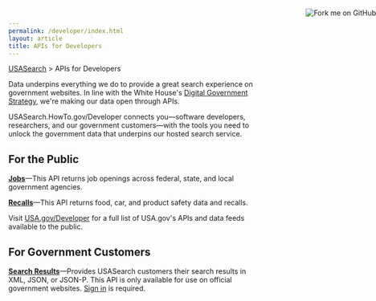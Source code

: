 ```yaml
---
permalink: /developer/index.html
layout: article
title: APIs for Developers
---
```


[USASearch](http://usasearch.howto.gov) > APIs for Developers

<a href="https://github.com/GSA-OCSIT"><img style="position: absolute; top: 41px; right: 0; border: 0;" src="https://s3.amazonaws.com/github/ribbons/forkme_right_orange_ff7600.png" alt="Fork me on GitHub"></a>

Data underpins everything we do to provide a great search experience on government websites.
In line with the White House's
[Digital Government Strategy](http://www.whitehouse.gov/sites/default/files/omb/egov/digital-government/digital-government.html), we're making our data open through APIs.

USASearch.HowTo.gov/Developer connects you&mdash;software developers, researchers, and our
government customers&mdash;with the tools you need to unlock the government data that
underpins our hosted search service.

## For the Public

**[Jobs](jobs.html)**&mdash;This API returns job openings across federal, state, and local government agencies.

**[Recalls](recalls.html)**&mdash;This API returns food, car, and product safety data and recalls.

Visit [USA.gov/Developer](http://www.usa.gov/About/developer-resources/developers.shtml) for a full list of USA.gov's APIs and data feeds available to the public.

## For Government Customers

**[Search Results](/sites/manual/api.html)**&mdash;Provides USASearch customers their search results in XML, JSON, or
JSON-P. This API is only available for use on official government websites.
[Sign in](https://search.usa.gov/sites/) is required.